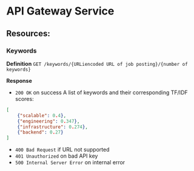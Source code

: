 # API Gateway Service

## Resources:

### Keywords

**Definition**
`GET /keywords/{URLiencoded URL of job posting}/{number of keywords}`

**Response**
- `200 OK` on success
A list of keywords and their corresponding TF/IDF scores:
```json
[
    {"scalable": 0.4},
    {"engineering": 0.347},
    {"infrastructure": 0.274},
    {"backend": 0.27}
]
```

- `400 Bad Request` if URL not supported
- `401 Unauthorized` on bad API key
- `500 Internal Server Error` on internal error
